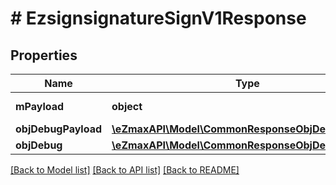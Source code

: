 # # EzsignsignatureSignV1Response

## Properties

Name | Type | Description | Notes
------------ | ------------- | ------------- | -------------
**mPayload** | **object** | Payload for POST /1/object/ezsignsignature/{pkiEzsignsignatureID}/sign |
**objDebugPayload** | [**\eZmaxAPI\Model\CommonResponseObjDebugPayload**](CommonResponseObjDebugPayload.md) |  | [optional]
**objDebug** | [**\eZmaxAPI\Model\CommonResponseObjDebug**](CommonResponseObjDebug.md) |  | [optional]

[[Back to Model list]](../../README.md#models) [[Back to API list]](../../README.md#endpoints) [[Back to README]](../../README.md)
